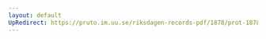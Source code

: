 ```yaml
---
layout: default
UpRedirect: https://pruto.im.uu.se/riksdagen-records-pdf/1878/prot-1878--ak--039/prot-1878--ak--039_013.pdf
---
```

